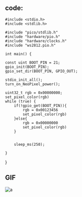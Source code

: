 ## code:

    #include <stdio.h>
    #include <stdlib.h>

    #include "pico/stdlib.h"
    #include "hardware/pio.h"
    #include "hardware/clocks.h"
    #include "ws2812.pio.h"

    int main() {

    const uint BOOT_PIN = 21;
    gpio_init(BOOT_PIN);
    gpio_set_dir(BOOT_PIN, GPIO_OUT);

    stdio_init_all();
    turn_on_NeoPixel_power();

    uint32_t rgb = 0x00000000;
    set_pixel_color(rgb)
    while (true) {
        if(!gpio_get(BOOT_PIN)){
            rgb = 0x00123456
            set_pixel_color(rgb)
        }else{
            rgb = 0x00000000
            set_pixel_color(rgb)
        }
       

        sleep_ms(250);
        
    }
}


## GIF

![a](https://github.com/Phoebe-www/ese5190-2022-lab2b-esp/blob/main/lab/01_registers/5bad60687980af0dcf15dbc47a577a6d.gif)

